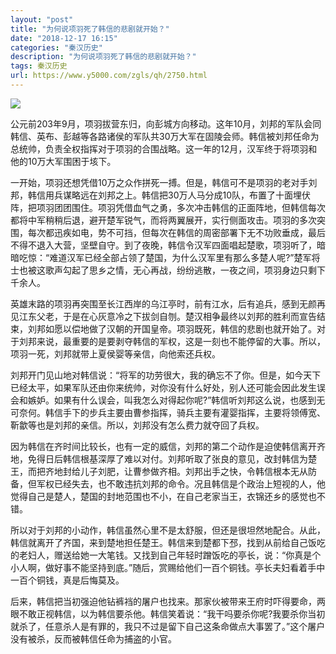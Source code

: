 ```yaml
---
layout: "post"
title: "为何说项羽死了韩信的悲剧就开始？"
date: "2018-12-17 16:15"
categories: "秦汉历史"
description: "为何说项羽死了韩信的悲剧就开始？"
tags: 秦汉历史
url: https://www.y5000.com/zgls/qh/2750.html
---
```






![](https://img.y5000.com/uploads/allimg/160610/4-160610232011P0.jpg)

公元前203年9月，项羽拔营东归，向彭城方向移动。这年10月，刘邦的军队会同韩信、英布、彭越等各路诸侯的军队共30万大军在固陵会师。韩信被刘邦任命为总统帅，负责全权指挥对于项羽的合围战略。这一年的12月，汉军终于将项羽和他的10万大军围困于垓下。

一开始，项羽还想凭借10万之众作拼死一搏。但是，韩信可不是项羽的老对手刘邦，韩信用兵谋略远在刘邦之上。韩信把30万人马分成10队，布置了十面埋伏阵，把项羽团团围住。项羽凭借血气之勇，多次冲击韩信的正面阵地，但韩信每次都将中军稍稍后退，避开楚军锐气，而将两翼展开，实行侧面攻击。项羽的多次突围，每次都迅疾如电，势不可挡，但每次在韩信的周密部署下无不功败垂成，最后不得不退入大营，坚壁自守。到了夜晚，韩信令汉军四面唱起楚歌，项羽听了，暗暗吃惊：“难道汉军已经全部占领了楚国，为什么汉军里有那么多楚人呢?”楚军将士也被这歌声勾起了思乡之情，无心再战，纷纷逃散，一夜之间，项羽身边只剩下千余人。

英雄末路的项羽再突围至长江西岸的乌江亭时，前有江水，后有追兵，感到无颜再见江东父老，于是在心灰意冷之下拔剑自刎。楚汉相争最终以刘邦的胜利而宣告结束，刘邦如愿以偿地做了汉朝的开国皇帝。项羽既死，韩信的悲剧也就开始了。对于刘邦来说，最重要的是要剥夺韩信的军权，这是一刻也不能停留的大事。所以，项羽一死，刘邦就带上夏侯婴等亲信，向他索还兵权。

刘邦开门见山地对韩信说：“将军的功劳很大，我的确忘不了你。但是，如今天下已经太平，如果军队还由你来统帅，对你没有什么好处，别人还可能会因此发生误会和嫉妒。如果有什么误会，叫我怎么对得起你呢?”韩信听刘邦这么说，也感到无可奈何。韩信手下的步兵主要由曹参指挥，骑兵主要有灌婴指挥，主要将领傅宽、靳歙等也是刘邦的亲信。所以，刘邦没有怎么费力就夺回了兵权。

因为韩信在齐时间比较长，也有一定的威信，刘邦的第二个动作是迫使韩信离开齐地，免得日后韩信根基深厚了难以对付。刘邦听取了张良的意见，改封韩信为楚王，而把齐地封给儿子刘肥，让曹参做齐相。刘邦出手之快，令韩信根本无从防备，但军权已经失去，也不敢违抗刘邦的命令。况且韩信是个政治上短视的人，他觉得自己是楚人，楚国的封地范围也不小，在自己老家当王，衣锦还乡的感觉也不错。

所以对于刘邦的小动作，韩信虽然心里不是太舒服，但还是很坦然地配合。从此，韩信就离开了齐国，来到楚地担任楚王。韩信来到楚都下邳，找到从前给自己饭吃的老妇人，赠送给她一大笔钱。又找到自己年轻时蹭饭吃的亭长，说：“你真是个小人啊，做好事不能坚持到底。”随后，赏赐给他们一百个铜钱。亭长夫妇看着手中一百个铜钱，真是后悔莫及。

后来，韩信把当初强迫他钻裤裆的屠户也找来。那家伙被带来王府时吓得要命，两眼不敢正视韩信，以为韩信要杀他。韩信笑着说：“我干吗要杀你呢?我要杀你当初就杀了，任意杀人是有罪的，我只不过是留下自己这条命做点大事罢了。”这个屠户没有被杀，反而被韩信任命为捕盗的小官。
